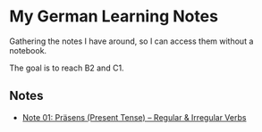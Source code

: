 # My German Learning Notes

Gathering the notes I have around, so I can access them without a notebook.

The goal is to reach B2 and C1.

## Notes

- [Note 01: Präsens (Present Tense) – Regular & Irregular Verbs](note-01-prasens.md)
